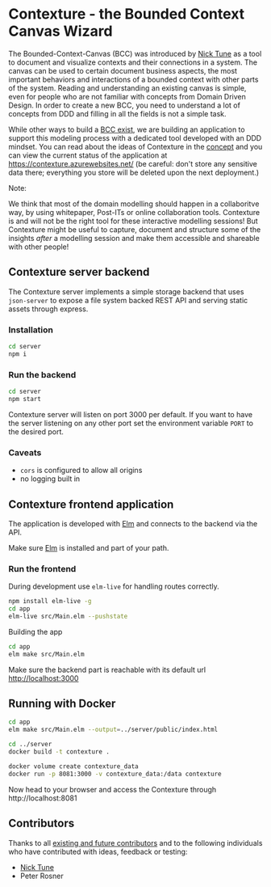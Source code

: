# Contexture - the Bounded Context Canvas Wizard

The Bounded-Context-Canvas (BCC) was introduced by [Nick Tune](https://medium.com/nick-tune-tech-strategy-blog/bounded-context-canvas-v2-simplifications-and-additions-229ed35f825f) as a tool to document and visualize contexts and their connections in a system.
The canvas can be used to certain document business aspects, the most important behaviors and interactions of a bounded context with other parts of the system.
Reading and understanding an existing canvas is simple, even for people who are not familiar with concepts from Domain Driven Design.
In order to create a new BCC, you need to understand a lot of concepts from DDD and filling in all the fields is not a simple task.

While other ways to build a [BCC exist](https://github.com/ddd-crew/bounded-context-canvas), we are building an application to support this modeling process with a dedicated tool developed with an DDD mindset.
You can read about the ideas of Contexture in the [concept](./concept.md) and you can view the current status of the application at <https://contexture.azurewebsites.net/> (be careful: don't store any sensitive data there; everything you store will be deleted upon the next deployment.)

Note:

We think that most of the domain modelling should happen in a collaboritve way, by using whitepaper, Post-ITs or online collaboration tools.
Contexture is and will not be the right tool for these interactive modelling sessions!
But Contexture might be useful to capture, document and structure some of the insights *after* a modelling session and make them accessible and shareable with other people!

## Contexture server backend

The Contexture server implements a simple storage backend that uses `json-server` to expose a file system backed REST API and serving static assets through express.

### Installation

```bash
cd server
npm i
```

### Run the backend

```bash
cd server
npm start
```

Contexture server will listen on port 3000 per default. If you want to have the server listening on any other port set the environment variable `PORT` to the desired port.

### Caveats

- `cors` is configured to allow all origins
- no logging built in

## Contexture frontend application

The application is developed with [Elm](https://elm-lang.org/) and connects to the backend via the API.

Make sure [Elm](https://guide.elm-lang.org/install/elm.html) is installed and part of your path.

### Run the frontend

During development use `elm-live` for handling routes correctly.

```bash
npm install elm-live -g
cd app
elm-live src/Main.elm --pushstate
```

Building the app

```bash
cd app
elm make src/Main.elm
```

Make sure the backend part is reachable with its default url <http://localhost:3000>

## Running with Docker

```bash
cd app
elm make src/Main.elm --output=../server/public/index.html

cd ../server
docker build -t contexture .

docker volume create contexture_data
docker run -p 8081:3000 -v contexture_data:/data contexture
```

Now head to your browser and access the Contexture through http://localhost:8081

## Contributors

Thanks to all [existing and future contributors](https://github.com/Softwarepark/Contexture/graphs/contributors) and to the following individuals who have contributed with ideas, feedback or testing:

- [Nick Tune](https://github.com/NTCoding)
- Peter Rosner
